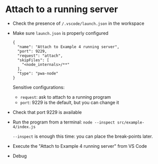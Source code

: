 # Attach to a running server
	
- Check the presence of `/.vscode/launch.json` in the workspace

- Make sure `launch.json` is properly configured

  ```
  {
    "name": "Attach to Example 4 running server",
    "port": 9229,
    "request": "attach",
    "skipFiles": [
      "<node_internals>/**"
    ],
    "type": "pwa-node"
  }
  ```

  Sensitive configurations:

  - `request`: ask to attach to a running program
  - `port`: 9229 is the default, but you can change it

- Check that port 9229 is available

- Run the program from a terminal: `node --inspect src/example-4/index.js`

  `--inspect` is enough this time: you can place the break-points later.

- Execute the "Attach to Example 4 running server" from VS Code

- Debug